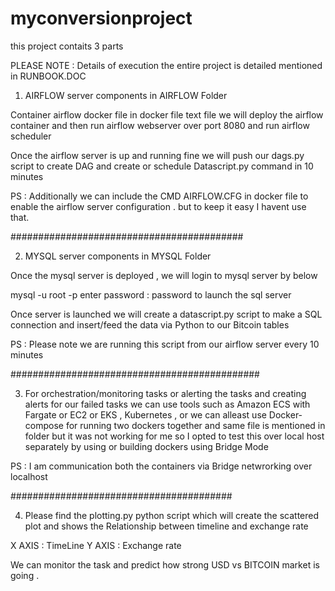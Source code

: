 # myconversionproject

this project contaits 3 parts

PLEASE NOTE : Details of execution the entire project is detailed mentioned in RUNBOOK.DOC


1) AIRFLOW server components in AIRFLOW Folder  

 Container airflow docker file in docker file text file
we will deploy the airflow container and then run airflow webserver over port 8080
and run airflow scheduler

Once the airflow server is up and running fine we will push our dags.py script to create DAG and create or schedule Datascript.py command in 10 minutes

PS : Additionally we can include the CMD AIRFLOW.CFG in docker file to enable the airflow server configuration . but to keep it easy I havent use that.

##########################################


2) MYSQL server components in MYSQL Folder

Once the mysql server is deployed , we will login to mysql server by below

mysql -u root -p
enter password : password to launch the sql server

Once server is launched we will create a datascript.py script to make a SQL connection and insert/feed the data  via Python to our Bitcoin tables

PS : Please note we are running this script from our airflow server every 10 minutes


#############################################

3) For orchestration/monitoring tasks or alerting the tasks and creating alerts for our failed tasks we can use tools such as Amazon ECS with Fargate or EC2 or EKS , Kubernetes , or we can alleast use Docker-compose for running two dockers together and same file is mentioned in folder but it was not working for me so I opted to test this over local host separately by using or building dockers using Bridge Mode

PS : I am communication both the containers via Bridge netwrorking over localhost  

########################################

4) Please find the plotting.py python script which will create the scattered plot and shows the Relationship between timeline and exchange rate

X AXIS : TimeLine
Y AXIS : Exchange rate

We can monitor the task and predict how strong USD vs BITCOIN market is going .
